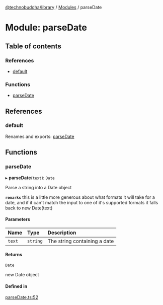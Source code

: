 [@technobuddha/library](../../README.md) / [Modules](../Modules.md) / parseDate

# Module: parseDate

## Table of contents

### References

- [default](parseDate.md#default)

### Functions

- [parseDate](parseDate.md#parsedate)

## References

### default

Renames and exports: [parseDate](parseDate.md#parsedate)

## Functions

### parseDate

▸ **parseDate**(`text`): `Date`

Parse a string into a Date object

**`remarks`** this is a little more generous about what formats it will take for a date, and if it can't match the input to one of it's supported formats it falls
back to new Date(text)

#### Parameters

| Name | Type | Description |
| :------ | :------ | :------ |
| `text` | `string` | The string containing a date |

#### Returns

`Date`

new Date object

#### Defined in

[parseDate.ts:52](../../src/parseDate.ts#L52)
